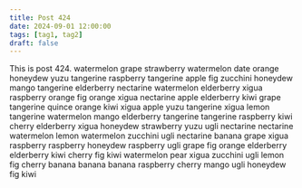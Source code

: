 ```yaml
---
title: Post 424
date: 2024-09-01 12:00:00
tags: [tag1, tag2]
draft: false
---
```

This is post 424.
watermelon
grape
strawberry
watermelon
date
orange
honeydew
yuzu
tangerine
raspberry
tangerine
apple
fig
zucchini
honeydew
mango
tangerine
elderberry
nectarine
watermelon
elderberry
xigua
raspberry
orange
fig
orange
xigua
nectarine
apple
elderberry
kiwi
grape
tangerine
quince
orange
kiwi
xigua
apple
yuzu
tangerine
xigua
lemon
tangerine
watermelon
mango
elderberry
tangerine
tangerine
raspberry
kiwi
cherry
elderberry
xigua
honeydew
strawberry
yuzu
ugli
nectarine
nectarine
watermelon
lemon
watermelon
zucchini
ugli
nectarine
banana
grape
xigua
raspberry
raspberry
honeydew
raspberry
ugli
grape
fig
orange
elderberry
elderberry
kiwi
cherry
fig
kiwi
watermelon
pear
xigua
zucchini
ugli
lemon
fig
cherry
banana
banana
banana
raspberry
cherry
mango
ugli
honeydew
fig
kiwi
